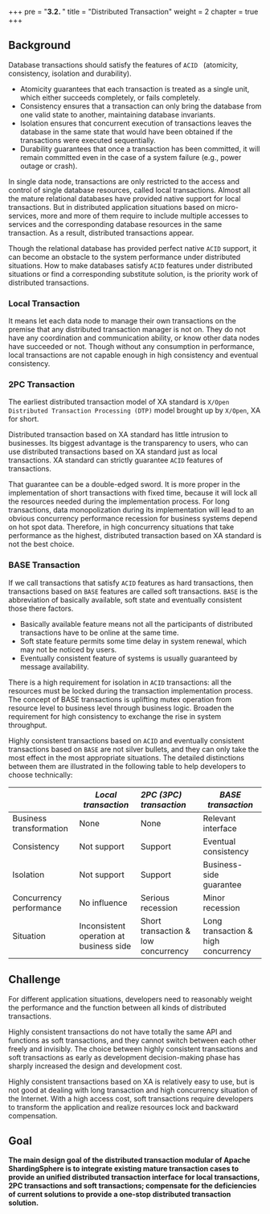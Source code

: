 +++
pre = "<b>3.2. </b>"
title = "Distributed Transaction"
weight = 2
chapter = true
+++

## Background

Database transactions should satisfy the features of `ACID ` (atomicity, consistency, isolation and durability).

- Atomicity guarantees that each transaction is treated as a single unit, which either succeeds completely, or fails completely.
- Consistency ensures that a transaction can only bring the database from one valid state to another, maintaining database invariants.
- Isolation ensures that concurrent execution of transactions leaves the database in the same state that would have been obtained if the transactions were executed sequentially.
- Durability guarantees that once a transaction has been committed, it will remain committed even in the case of a system failure (e.g., power outage or crash).

In single data node, transactions are only restricted to the access and control of single database resources, called local transactions. 
Almost all the mature relational databases have provided native support for local transactions. 
But in distributed application situations based on micro-services, more and more of them require to include multiple accesses to services and the corresponding database resources in the same transaction. 
As a result, distributed transactions appear. 

Though the relational database has provided perfect native `ACID` support, it can become an obstacle to the system performance under distributed situations. 
How to make databases satisfy `ACID` features under distributed situations or find a corresponding substitute solution, is the priority work of distributed transactions.

### Local Transaction

It means let each data node to manage their own transactions on the premise that any distributed transaction manager is not on. 
They do not have any coordination and communication ability, or know other data nodes have succeeded or not. 
Though without any consumption in performance, local transactions are not capable enough in high consistency and eventual consistency.

### 2PC Transaction

The earliest distributed transaction model of XA standard is `X/Open Distributed Transaction Processing (DTP)` model brought up by `X/Open`, XA for short.

Distributed transaction based on XA standard has little intrusion to businesses. 
Its biggest advantage is the transparency to users, who can use distributed transactions based on XA standard just as local transactions. 
XA standard can strictly guarantee `ACID` features of transactions.

That guarantee can be a double-edged sword. 
It is more proper in the implementation of short transactions with fixed time, because it will lock all the resources needed during the implementation process. 
For long transactions, data monopolization during its implementation will lead to an obvious concurrency performance recession for business systems depend on hot spot data. 
Therefore, in high concurrency situations that take performance as the highest, distributed transaction based on XA standard is not the best choice.

### BASE Transaction

If we call transactions that satisfy `ACID` features as hard transactions, then transactions based on `BASE` features are called soft transactions. 
`BASE` is the abbreviation of basically available, soft state and eventually consistent those there factors.

- Basically available feature means not all the participants of distributed transactions have to be online at the same time.
- Soft state feature permits some time delay in system renewal, which may not be noticed by users.
- Eventually consistent feature of systems is usually guaranteed by message availability.

There is a high requirement for isolation in `ACID` transactions: all the resources must be locked during the transaction implementation process. 
The concept of BASE transactions is uplifting mutex operation from resource level to business level through business logic. 
Broaden the requirement for high consistency to exchange the rise in system throughput.

Highly consistent transactions based on `ACID` and eventually consistent transactions based on `BASE` are not silver bullets, and they can only take the most effect in the most appropriate situations. 
The detailed distinctions between them are illustrated in the following table to help developers to choose technically:

|                         | *Local transaction*                     | *2PC (3PC) transaction*             | *BASE transaction*                  |
| ----------------------- | --------------------------------------- | :---------------------------------- | ----------------------------------- |
| Business transformation | None                                    | None                                | Relevant interface                  |
| Consistency             | Not support                             | Support                             | Eventual consistency                |
| Isolation               | Not support                             | Support                             | Business-side guarantee             |
| Concurrency performance | No influence                            | Serious recession                   | Minor recession                     |
| Situation               | Inconsistent operation at business side | Short transaction & low concurrency | Long transaction & high concurrency |

## Challenge

For different application situations, developers need to reasonably weight the performance and the function between all kinds of distributed transactions.

Highly consistent transactions do not have totally the same API and functions as soft transactions, and they cannot switch between each other freely and invisibly. 
The choice between highly consistent transactions and soft transactions as early as development decision-making phase has sharply increased the design and development cost.

Highly consistent transactions based on XA is relatively easy to use, but is not good at dealing with long transaction and high concurrency situation of the Internet. 
With a high access cost, soft transactions require developers to transform the application and realize resources lock and backward compensation.

## Goal

**The main design goal of the distributed transaction modular of Apache ShardingSphere is to integrate existing mature transaction cases to provide an unified distributed transaction interface for local transactions, 2PC transactions and soft transactions;
 compensate for the deficiencies of current solutions to provide a one-stop distributed transaction solution.**
